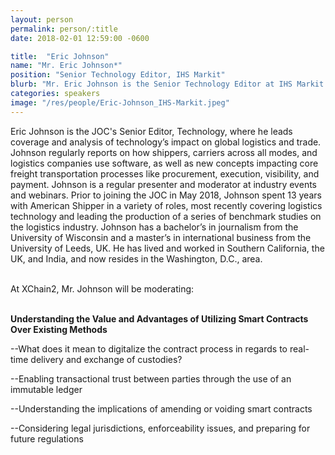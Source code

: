 ```yaml
---
layout: person
permalink: person/:title
date: 2018-02-01 12:59:00 -0600

title:  "Eric Johnson"
name: "Mr. Eric Johnson*"
position: "Senior Technology Editor, IHS Markit"
blurb: "Mr. Eric Johnson is the Senior Technology Editor at IHS Markit."
categories: speakers
image: "/res/people/Eric-Johnson_IHS-Markit.jpeg"
---
```

Eric Johnson is the JOC's Senior Editor, Technology, where he leads coverage and analysis of technology’s impact on global logistics and trade. Johnson regularly reports on how shippers, carriers across all modes, and logistics companies use software, as well as new concepts impacting core freight transportation processes like procurement, execution, visibility, and payment. Johnson is a regular presenter and moderator at industry events and webinars. Prior to joining the JOC in May 2018, Johnson spent 13 years with American Shipper in a variety of roles, most recently covering logistics technology and leading the production of a series of benchmark studies on the logistics industry. Johnson has a bachelor’s in journalism from the University of Wisconsin and a master’s in international business from the University of Leeds, UK. He has lived and worked in Southern California, the UK, and India, and now resides in the Washington, D.C., area.

<br>
At XChain2, Mr. Johnson will be moderating:
<br>
<br>
<p><b>Understanding the Value and Advantages of Utilizing Smart Contracts Over Existing Methods</b></p>

<p>--What does it mean to digitalize the contract process in regards to real-time delivery and exchange of custodies?</p>
<p>--Enabling transactional trust between parties through the use of an immutable ledger</p>
<p>--Understanding the implications of amending or voiding smart contracts</p> 
<p>--Considering legal jurisdictions, enforceability issues, and preparing for future regulations</p>

